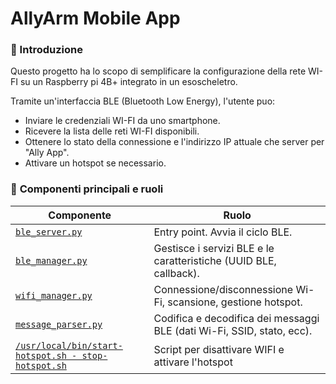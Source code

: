 # AllyArm Mobile App

### 📘 Introduzione

Questo progetto ha lo scopo di semplificare la configurazione della rete WI-FI su un Raspberry pi 4B+ integrato in un esoscheletro.

Tramite un'interfaccia BLE (Bluetooth Low Energy), l'utente puo:

* Inviare le credenziali WI-FI da uno smartphone.
* Ricevere la lista delle reti WI-FI disponibili.
* Ottenere lo stato della connessione e l'indirizzo IP attuale che server per "Ally App".
* Attivare un hotspot se necessario.

### 🧩 **Componenti principali e ruoli**

| Componente                                                          | Ruolo                                                                  |
| ------------------------------------------------------------------- | ---------------------------------------------------------------------- |
| [`ble_server.py`](ble-server.md)                                    | Entry point. Avvia il ciclo BLE.                                       |
| [`ble_manager.py`](ble-manager.md)                                  | Gestisce i servizi BLE e le caratteristiche (UUID BLE, callback).      |
| [`wifi_manager.py`](wifi-manager.md)                                | Connessione/disconnessione Wi-Fi, scansione, gestione hotspot.         |
| [`message_parser.py`](message-parser.md)                            | Codifica e decodifica dei messaggi BLE (dati Wi-Fi, SSID, stato, ecc). |
| [`/usr/local/bin/start-hotspot.sh - stop-hotspot.sh`](allyhotspot/) | Script per disattivare WIFI e attivare l'hotspot                       |

